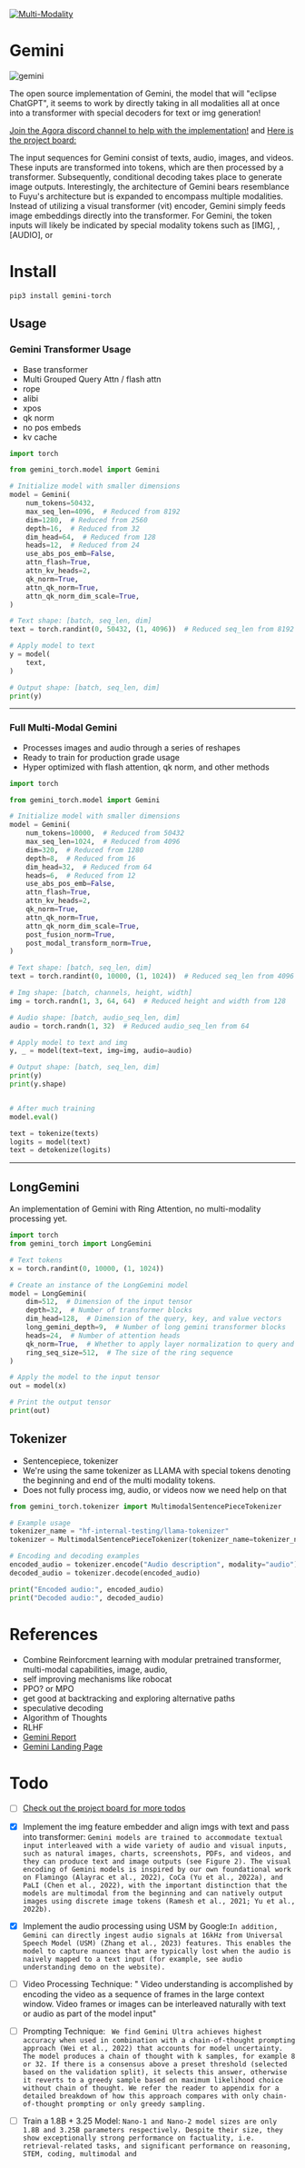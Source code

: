[![Multi-Modality](agorabanner.png)](https://discord.gg/qUtxnK2NMf)

# Gemini

![gemini](gemini.png)

The open source implementation of Gemini, the model that will "eclipse ChatGPT", it seems to work by directly taking in all modalities all at once into a transformer with special decoders for text or img generation!

[Join the Agora discord channel to help with the implementation!](https://discord.gg/CMDpRxCV8g) and [Here is the project board:](https://github.com/users/kyegomez/projects/11/views/1)

The input sequences for Gemini consist of texts, audio, images, and videos. These inputs are transformed into tokens, which are then processed by a transformer. Subsequently, conditional decoding takes place to generate image outputs. Interestingly, the architecture of Gemini bears resemblance to Fuyu's architecture but is expanded to encompass multiple modalities. Instead of utilizing a visual transformer (vit) encoder, Gemini simply feeds image embeddings directly into the transformer. For Gemini, the token inputs will likely be indicated by special modality tokens such as [IMG], <img>, [AUDIO], or <audio>. Codi, a component of Gemini, also employs conditional generation and makes use of the tokenized outputs. To implement this model effectively, I intend to initially focus on the image embeddings to ensure their smooth integration. Subsequently, I will proceed with incorporating audio embeddings and then video embeddings.

# Install
`pip3 install gemini-torch`


## Usage

### Gemini Transformer Usage
- Base transformer
- Multi Grouped Query Attn / flash attn
- rope
- alibi
- xpos
- qk norm
- no pos embeds
- kv cache

```python
import torch

from gemini_torch.model import Gemini

# Initialize model with smaller dimensions
model = Gemini(
    num_tokens=50432,
    max_seq_len=4096,  # Reduced from 8192
    dim=1280,  # Reduced from 2560
    depth=16,  # Reduced from 32
    dim_head=64,  # Reduced from 128
    heads=12,  # Reduced from 24
    use_abs_pos_emb=False,
    attn_flash=True,
    attn_kv_heads=2,
    qk_norm=True,
    attn_qk_norm=True,
    attn_qk_norm_dim_scale=True,
)

# Text shape: [batch, seq_len, dim]
text = torch.randint(0, 50432, (1, 4096))  # Reduced seq_len from 8192

# Apply model to text
y = model(
    text,
)

# Output shape: [batch, seq_len, dim]
print(y)
```
--------

### Full Multi-Modal Gemini 
- Processes images and audio through a series of reshapes
- Ready to train for production grade usage
- Hyper optimized with flash attention, qk norm, and other methods

```python
import torch

from gemini_torch.model import Gemini

# Initialize model with smaller dimensions
model = Gemini(
    num_tokens=10000,  # Reduced from 50432
    max_seq_len=1024,  # Reduced from 4096
    dim=320,  # Reduced from 1280
    depth=8,  # Reduced from 16
    dim_head=32,  # Reduced from 64
    heads=6,  # Reduced from 12
    use_abs_pos_emb=False,
    attn_flash=True,
    attn_kv_heads=2,
    qk_norm=True,
    attn_qk_norm=True,
    attn_qk_norm_dim_scale=True,
    post_fusion_norm=True,
    post_modal_transform_norm=True,
)

# Text shape: [batch, seq_len, dim]
text = torch.randint(0, 10000, (1, 1024))  # Reduced seq_len from 4096

# Img shape: [batch, channels, height, width]
img = torch.randn(1, 3, 64, 64)  # Reduced height and width from 128

# Audio shape: [batch, audio_seq_len, dim]
audio = torch.randn(1, 32)  # Reduced audio_seq_len from 64

# Apply model to text and img
y, _ = model(text=text, img=img, audio=audio)

# Output shape: [batch, seq_len, dim]
print(y)
print(y.shape)


# After much training
model.eval()

text = tokenize(texts)
logits = model(text)
text = detokenize(logits)
```
------


## LongGemini
An implementation of Gemini with Ring Attention, no multi-modality processing yet.

```python
import torch
from gemini_torch import LongGemini

# Text tokens
x = torch.randint(0, 10000, (1, 1024))

# Create an instance of the LongGemini model
model = LongGemini(
    dim=512,  # Dimension of the input tensor
    depth=32,  # Number of transformer blocks
    dim_head=128,  # Dimension of the query, key, and value vectors
    long_gemini_depth=9,  # Number of long gemini transformer blocks
    heads=24,  # Number of attention heads
    qk_norm=True,  # Whether to apply layer normalization to query and key vectors
    ring_seq_size=512,  # The size of the ring sequence
)

# Apply the model to the input tensor
out = model(x)

# Print the output tensor
print(out)

```


## Tokenizer
- Sentencepiece, tokenizer
- We're using the same tokenizer as LLAMA with special tokens denoting the beginning and end of the multi modality tokens.
- Does not fully process img, audio, or videos now we need help on that

```python
from gemini_torch.tokenizer import MultimodalSentencePieceTokenizer

# Example usage
tokenizer_name = "hf-internal-testing/llama-tokenizer"
tokenizer = MultimodalSentencePieceTokenizer(tokenizer_name=tokenizer_name)

# Encoding and decoding examples
encoded_audio = tokenizer.encode("Audio description", modality="audio")
decoded_audio = tokenizer.decode(encoded_audio)

print("Encoded audio:", encoded_audio)
print("Decoded audio:", decoded_audio)
```



# References
* Combine Reinforcment learning with modular pretrained transformer, multi-modal capabilities, image, audio, 
* self improving mechanisms like robocat
* PPO? or MPO
* get good at backtracking and exploring alternative paths
* speculative decoding
* Algorithm of Thoughts
* RLHF
* [Gemini Report](https://storage.googleapis.com/deepmind-media/gemini/gemini_1_report.pdf)
* [Gemini Landing Page](https://deepmind.google/technologies/gemini/#introduction)


# Todo

- [ ] [Check out the project board for more todos](https://github.com/users/kyegomez/projects/11/views/1)


- [x] Implement the img feature embedder and align imgs with text and pass into transformer: ```Gemini models are trained to accommodate textual input interleaved with a wide variety of audio and visual inputs, such as natural images, charts, screenshots, PDFs, and videos, and they can produce
text and image outputs (see Figure 2). The visual encoding of Gemini models is inspired by our own
foundational work on Flamingo (Alayrac et al., 2022), CoCa (Yu et al., 2022a), and PaLI (Chen et al.,
2022), with the important distinction that the models are multimodal from the beginning and can
natively output images using discrete image tokens (Ramesh et al., 2021; Yu et al., 2022b).```

- [x] Implement the audio processing using USM by Google:```In addition, Gemini can directly ingest audio signals at
16kHz from Universal Speech Model (USM) (Zhang et al., 2023) features. This enables the model to
capture nuances that are typically lost when the audio is naively mapped to a text input (for example,
see audio understanding demo on the website).```


- [ ] Video Processing Technique: "
Video understanding is accomplished by encoding the video as a sequence of frames in the large
context window. Video frames or images can be interleaved naturally with text or audio as part of the
model input"

- [ ] Prompting Technique: ``` We find Gemini Ultra achieves highest
accuracy when used in combination with a chain-of-thought prompting approach (Wei et al., 2022)
that accounts for model uncertainty. The model produces a chain of thought with k samples, for
example 8 or 32. If there is a consensus above a preset threshold (selected based on the validation
split), it selects this answer, otherwise it reverts to a greedy sample based on maximum likelihood
choice without chain of thought. We refer the reader to appendix for a detailed breakdown of how
this approach compares with only chain-of-thought prompting or only greedy sampling.```



- [ ] Train a 1.8B + 3.25 Model: ```Nano-1 and Nano-2 model sizes are only 1.8B and 3.25B
parameters respectively. Despite their size, they show exceptionally strong performance on factuality,
i.e. retrieval-related tasks, and significant performance on reasoning, STEM, coding, multimodal and```
